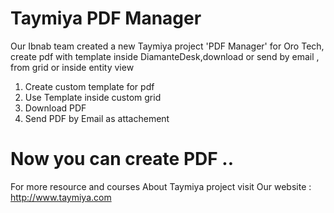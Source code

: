 # Taymiya PDF Manager
Our Ibnab team created a new Taymiya project 'PDF Manager' for Oro Tech, create pdf with template inside DiamanteDesk,download or send by email , from grid or inside entity view 

1. Create custom template for pdf
2. Use Template inside custom grid
3. Download PDF
4. Send PDF by Email as attachement

# Now you can create PDF ..

For more resource and courses About Taymiya project visit Our website :
http://www.taymiya.com
